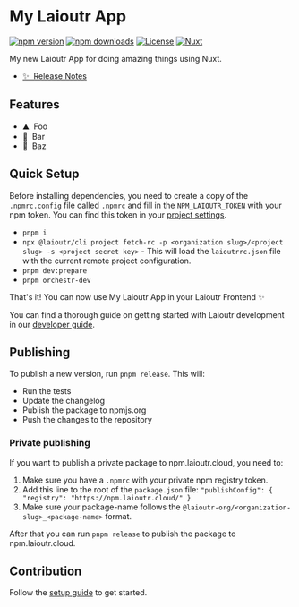 <!--
Get your module up and running quickly.

Find and replace all on all files (CMD+SHIFT+F):
- Name: My Laioutr App
- Package name: my-laioutr-app
- Description: My new Laioutr App
-->

# My Laioutr App

[![npm version][npm-version-src]][npm-version-href]
[![npm downloads][npm-downloads-src]][npm-downloads-href]
[![License][license-src]][license-href]
[![Nuxt][nuxt-src]][nuxt-href]

My new Laioutr App for doing amazing things using Nuxt.

- [✨ &nbsp;Release Notes](/CHANGELOG.md)
  <!-- - [🏀 Online playground](https://stackblitz.com/github/your-org/my-laioutr-app?file=playground%2Fapp.vue) -->
  <!-- - [📖 &nbsp;Documentation](https://example.com) -->

## Features

<!-- Highlight some of the features your module provide here -->

- ⛰ &nbsp;Foo
- 🚠 &nbsp;Bar
- 🌲 &nbsp;Baz

## Quick Setup

Before installing dependencies, you need to create a copy of the `.npmrc.config` file called `.npmrc` and fill in the `NPM_LAIOUTR_TOKEN` with your npm token. You can find this token in your [project settings](https://cockpit.laioutr.cloud/o/_/p/_/settings).

- `pnpm i`
- `npx @laioutr/cli project fetch-rc -p <organization slug>/<project slug> -s <project secret key>` - This will load the `laioutrrc.json` file with the current remote project configuration.
- `pnpm dev:prepare`
- `pnpm orchestr-dev`

That's it! You can now use My Laioutr App in your Laioutr Frontend ✨

You can find a thorough guide on getting started with Laioutr development in our [developer guide](https://docs.laioutr.io/developer-guide/setup).

## Publishing

To publish a new version, run `pnpm release`. This will:

- Run the tests
- Update the changelog
- Publish the package to npmjs.org
- Push the changes to the repository

### Private publishing

If you want to publish a private package to npm.laioutr.cloud, you need to:

1. Make sure you have a `.npmrc` with your private npm registry token.
2. Add this line to the root of the `package.json` file: `"publishConfig": { "registry": "https://npm.laioutr.cloud/" }`
3. Make sure your package-name follows the `@laioutr-org/<organization-slug>_<package-name>` format.

After that you can run `pnpm release` to publish the package to npm.laioutr.cloud.

## Contribution

Follow the [setup guide](https://docs.laioutr.io/developer-guide/setup) to get started.

<!-- Badges -->

[npm-version-src]: https://img.shields.io/npm/v/my-laioutr-app/latest.svg?style=flat&colorA=020420&colorB=00DC82
[npm-version-href]: https://npmjs.com/package/my-laioutr-app
[npm-downloads-src]: https://img.shields.io/npm/dm/my-laioutr-app.svg?style=flat&colorA=020420&colorB=00DC82
[npm-downloads-href]: https://npm.chart.dev/my-laioutr-app
[license-src]: https://img.shields.io/npm/l/my-laioutr-app.svg?style=flat&colorA=020420&colorB=00DC82
[license-href]: https://npmjs.com/package/my-laioutr-app
[nuxt-src]: https://img.shields.io/badge/Nuxt-020420?logo=nuxt.js
[nuxt-href]: https://nuxt.com
